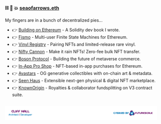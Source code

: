 ###  ⛓ 🧠 💥 [seaofarrows.eth](https://opensea.io/seaofarrows)

My fingers are in a bunch of decentralized pies...

- 👉 [Building on Ethereum](https://amzn.to/3iDsG1q) - A Solidity dev book I wrote.
- 👉 [Fismo](https://github.com/cliffhall/Fismo/blob/main/README.md) - Multi-user Finite State Machines for Ethereum.
- 👉 [Vinyl Registry](https://vinylregistry.org) - Pairing NFTs and limited-release rare vinyl.
- 👉 [Nifty Cannon](https://niftycannon.app) - Make it rain NFTs! Zero-fee bulk NFT transfer.
- 👉 [Boson Protocol](https://www.bosonprotocol.io/) - Building the future of metaverse commerce.
- 👉 [In-App Pro Shop](https://in-app-pro-shop.futurescale.com/) - NFT-based in-app purchases for Ethereum.
- 👉 [Avastars](https://nft42.github.io/Avastars-Contracts/) - OG generative collectibles with on-chain art & metadata.
- 👉 [Seen Haus](http://seen.haus) - Extensible next-gen physical & digital NFT marketplace.
- 👉 [KnownOrigin](http://knownorigin.io) - Royalties & collaborator fundsplitting on V3 contract suite.

##  [![Created by Futurescale](images/created-by.png)](https://futurescale.com)